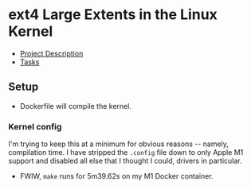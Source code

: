 # ext4 Large Extents in the Linux Kernel

* [Project Description](https://kernelnewbies.org/KernelProjects/Ext4LargeExtents)
* [Tasks](https://github.com/users/smburdick/projects/2)

## Setup

* Dockerfile will compile the kernel.

### Kernel config

I'm trying to keep this at a minimum for obvious reasons -- namely, compilation time.
I have stripped the `.config` file down to only Apple M1 support and disabled all else that I thought I could, drivers in particular.

* FWIW, `make` runs for 5m39.62s on my M1 Docker container.
